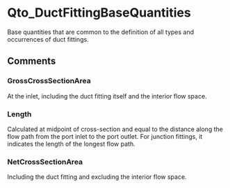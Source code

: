 # Qto_DuctFittingBaseQuantities

Base quantities that are common to the definition of all types and occurrences of duct fittings.
<!-- end of short definition -->



## Comments

### GrossCrossSectionArea

At the inlet, including the duct fitting itself and the interior flow space.

### Length

Calculated at midpoint of cross-section and equal to the distance along the flow path from the port inlet to the port outlet. For junction fittings, it indicates the length of the longest flow path.

### NetCrossSectionArea

Including the duct fitting and excluding the interior flow space.

